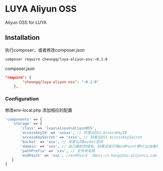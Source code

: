 # LUYA Aliyun OSS

Aliyun OSS for LUYA

## Installation

执行composer，或者修改composer.json

```sh
composer require cheungq/luya-aliyun-oss:~0.1.0
```
composer.json
```json
"require": {
        "cheungq/luya-aliyun-oss": "~0.1.0"
    },
```

### Configuration 

修改env-local.php 添加相应的配置

```php
'components' => [
   'storage' => [
       'class' => 'luya\aliyun\AliyunOSS',
       'accessKeyId' => 'xxxxx', // 阿里云OSS AccessKeyID
       'accessKeySecret' => 'xxxx', // 阿里云OSS AccessKeySecret
       'bucket' => 'xxx', // 阿里云的bucket空间
       'domain' => 'xxx', // 自己解析的域名，如果没有可填endPoint带http或者https
       'pathPrefix' => 'xxx', // 文件夹名称
       'endPoint' => 'xxx', //endPoint  如oss-cn-hangzhou.aliyuncs.com
   ]
]
```